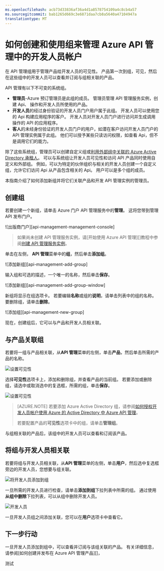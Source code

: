 ```yaml
---
ms.openlocfilehash: acb73d33836af36a4d1a8578754109a4c8cb4a57
ms.sourcegitcommit: bab1265d669c3e6871daa7cb8a5640a47104947a
translationtype: MT
---
```

<properties 
    pageTitle="如何创建和使用组来管理 Azure API 管理中的开发人员帐户" 
    description="了解如何管理开发人员帐户使用 Azure API 管理组" 
    services="api-management" 
    documentationCenter="" 
    authors="steved0x" 
    manager="dwrede" 
    editor=""/>

<tags 
    ms.service="api-management" 
    ms.workload="mobile" 
    ms.tgt_pltfrm="na" 
    ms.devlang="na" 
    ms.topic="article" 
    ms.date="07/22/2015" 
    ms.author="sdanie"/>

# 如何创建和使用组来管理 Azure API 管理中的开发人员帐户

在 API 管理组用于管理产品给开发人员的可见性。 产品第一次到组，可见，然后在这些组中的开发人员可以查看并订阅与组相关联的产品。 

API 管理有以下不可变的系统组。

-   **管理员**-Azure 预订管理员是此组的成员。 管理员管理 API 管理服务实例，创建 Api、 操作和开发人员所使用的产品。
-   **开发人员**的经过身份验证的开发人员门户用户属于此组。 开发人员可以使用您的 Api 构建应用程序的客户。 开发人员对开发人员门户进行访问并生成调用操作的 API 的应用程序。
-   **客人**的未经身份验证的开发人员门户的用户，如潜在客户访问开发人员门户的 API 管理实例属于此组。 他们可以授予某些只读访问权限，如查看 Api，但不是调用它们的能力。

除了这些系统组，管理员可以创建自定义组或[利用外部组中关联的 Azure Active Directory 承租人][]。 可以与系统组让开发人员可见性和访问 API 产品同时使用自定义和外部组。 例如，可以为特定的伙伴组织与相关的开发人员创建一个自定义组，允许它们访问 Api 从产品包含相关的 Api。 用户可以是多个组的成员。

本指南介绍了如何添加新组并将它们关联产品和开发 API 管理实例的管理员。

## <a name="create-group"> </a>创建组

若要创建一个新组，请单击 Azure 门户 API 管理服务中的**管理**。 这将您带到管理 API 发布门户。

![出版商门户][api-management-management-console]

>如果尚未创建 API 管理服务实例，请[开始使用 Azure API 管理][]教程中参阅[创建 API 管理服务实例][]。

单击在左侧， **API 管理**菜单中的**组**，然后单击**添加组**。

![添加新组][api-management-add-group]

输入组和可选的描述，一个唯一的名称，然后单击**保存**。

![添加新组][api-management-add-group-window]

新组将显示在组选项卡。 若要编辑**名称**或组的**说明**，请单击列表中的组的名称。 要删除组，请单击**删除**。

![添加组][api-management-new-group]

现在，创建组后，它可以与产品和开发人员相关联。

## <a name="associate-group-product"> </a>与产品关联组

若要将一组与产品相关联，从**API 管理**菜单的左侧，单击**产品**，然后单击所需的产品的名称。

![设置可见性][api-management-add-group-to-product]

选择**可见性**选项卡上，添加和删除组，并查看产品的当前组。 若要添加或删除组，请选中或取消选中的复选框，所需的组，单击**保存**。

![设置可见性][api-management-add-group-to-product-visibility]

>[AZURE.NOTE] 若要添加 Azure Active Directory 组，请参阅[如何授权开发人员帐户使用 Azure 的 Active Directory 中 Azure API 管理](api-management-howto-aad.md)。
>
>若要配置产品的**可见性**选项卡中的组，请单击**管理组**。

与组相关联的产品后，该组中的开发人员可以查看和订阅该产品。

## <a name="associate-group-developer"> </a>将组与开发人员相关联

若要将组与开发人员相关联，从**API 管理**菜单的左侧，单击**用户**，然后选中复选框旁边的开发人员，您想要与组关联。

![将开发人员添加到组][api-management-add-group-to-developer]

一旦所需的开发人员进行检查，请单击**添加到组**下拉列表中所需的组。 通过使用**从组中删除**下拉列表，可以从组中删除开发人员。 

![开发人员][api-management-add-group-to-developer-saved]

一旦开发人员组之间添加关联，您可以在**用户**选项卡中查看它。

## <a name="next-steps"> </a>下一步行动

一旦开发人员添加到组中，可以查看并订阅与该组关联的产品。 有关详细信息，请参阅[如何创建并发布在 Azure API 管理产品][]，


[api 管理管理控制台]: ./media/api-management-howto-create-groups/api-management-management-console.png
[api 的管理-添加的组]: ./media/api-management-howto-create-groups/api-management-add-group.png
[api 的管理-添加的组的窗口]: ./media/api-management-howto-create-groups/api-management-add-group-window.png
[api 管理-新组]: ./media/api-management-howto-create-groups/api-management-new-group.png
[api-management-add-group-to-product]: ./media/api-management-howto-create-groups/api-management-add-group-to-product.png
[api-management-add-group-to-product-visibility]: ./media/api-management-howto-create-groups/api-management-add-group-to-product-visibility.png
[api-management-add-group-to-developer]: ./media/api-management-howto-create-groups/api-management-add-group-to-developer.png
[api-management-add-group-to-developer-saved]: ./media/api-management-howto-create-groups/api-management-add-group-to-developer-saved.png

[api 的管理-]: ./media/api-management-howto-create-groups/api-management-.png

[创建组]: #create-group
[与产品关联组]: #associate-group-product
[将组与开发人员相关联]: #associate-group-developer
[下一步行动]: #next-steps

[如何创建和发布 Azure API 管理产品]: api-management-howto-add-products.md

[Azure API 管理入门]: api-management-get-started.md
[创建 API 管理服务实例]: api-management-get-started.md#create-service-instance
[利用外部组中关联的 Azure Active Directory 承租人]: api-management-howto-aad.md#how-to-add-an-external-azure-active-directory-group

测试
